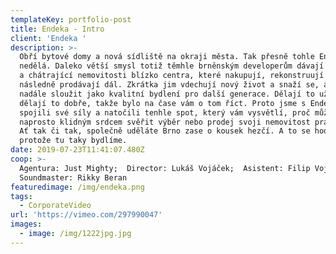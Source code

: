 ```yaml
---
templateKey: portfolio-post
title: Endeka - Intro
client: 'Endeka '
description: >-
  Obří bytové domy a nová sídliště na okraji města. Tak přesně tohle Endeka
  nedělá. Daleko větší smysl totiž těmhle brněnským developerům dávají nevyužité
  a chátrající nemovitosti blízko centra, které nakupují, rekonstruují a
  následně prodávají dál. Zkrátka jim vdechují nový život a snaží se, aby mohly
  nadále sloužit jako kvalitní bydlení pro další generace. Dělají to už 8 let a
  dělají to dobře, takže bylo na čase vám o tom říct. Proto jsme s Endekou
  spojili své síly a natočili tenhle spot, který vám vysvětlí, proč můžete s
  naprosto klidným srdcem svěřit výběr nebo prodej svoji nemovitost právě jim.
  Ať tak či tak, společně uděláte Brno zase o kousek hezčí. A to se hodí,
  protože tu taky bydlíme.
date: 2019-07-23T11:41:07.480Z
coop: >-
  Agentura: Just Mighty;  Director: Lukáš Vojáček;  Asistent: Filip Vojáček; 
  Soundmaster: Rikky Beran
featuredimage: /img/endeka.png
tags:
  - CorporateVideo
url: 'https://vimeo.com/297990047'
images:
  - image: /img/1222jpg.jpg
---
```


